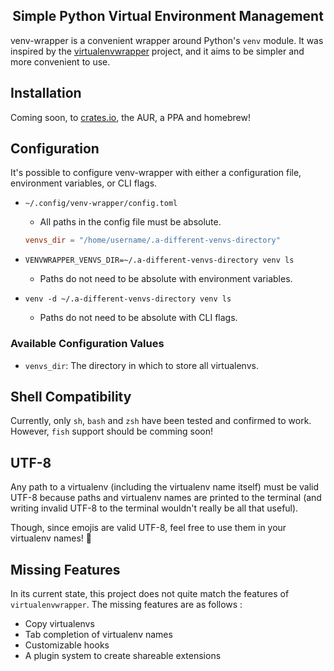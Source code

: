 <h2 align="center">Simple Python Virtual Environment Management</h2>

venv-wrapper is a convenient wrapper around Python's `venv` module. It was inspired by the
[virtualenvwrapper](https://bitbucket.org/virtualenvwrapper/virtualenvwrapper/src/master/) project,
and it aims to be simpler and more convenient to use.

## Installation

Coming soon, to [crates.io](https://crates.io/), the AUR, a PPA and homebrew!

## Configuration

It's possible to configure venv-wrapper with either a configuration file, environment variables, or
CLI flags.

- `~/.config/venv-wrapper/config.toml`
    - All paths in the config file must be absolute.
    ```toml
    venvs_dir = "/home/username/.a-different-venvs-directory"
    ```

- `VENVWRAPPER_VENVS_DIR=~/.a-different-venvs-directory venv ls`
    - Paths do not need to be absolute with environment variables.

- `venv -d ~/.a-different-venvs-directory venv ls`
    - Paths do not need to be absolute with CLI flags.

### Available Configuration Values

- `venvs_dir`: The directory in which to store all virtualenvs.

## Shell Compatibility

Currently, only `sh`, `bash` and `zsh` have been tested and confirmed to work. However, `fish`
support should be comming soon!

## UTF-8

Any path to a virtualenv (including the virtualenv name itself) must be valid UTF-8 because paths
and virtualenv names are printed to the terminal (and writing invalid UTF-8 to the terminal wouldn't
really be all that useful).

Though, since emojis are valid UTF-8, feel free to use them in your virtualenv names! 🚀

## Missing Features

In its current state, this project does not quite match the features of `virtualenvwrapper`. The
missing features are as follows :

- Copy virtualenvs
- Tab completion of virtualenv names
- Customizable hooks
- A plugin system to create shareable extensions
